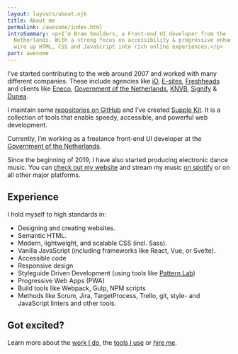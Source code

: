 ```yaml
---
layout: layouts/about.njk
title: About me
permalink: /awesome/index.html
introSummary: <p>I’m Bram Smulders, a Front-end UI developer from the
  Netherlands. With a strong focus on accessibility & progressive enhancement I
  wire up HTML, CSS and JavaScript into rich online experiences.</p>
part: awesome
---
```


I’ve started contributing to the web around 2007 and worked with many different companies. These include agencies like [iO](https://www.iodigital.com), [E-sites](https://www.e-sites.nl/), [Freshheads](http://freshheads.com) and clients like [Eneco](http://eneco.com), [Government of the Netherlands](https://www.government.nl), [KNVB](http://knvb.nl), [Signify](https://www.signify.com) & [Dunea](http://dunea.nl).

I maintain some [repositories on GitHub](https://github.com/bramsmulders) and I’ve created [Supple Kit](https://github.com/supple-kit/). It is a collection of tools that enable speedy, accessible, and powerful web development.

Currently, I’m working as a freelance front-end UI developer at the [Government of the Netherlands](https://www.government.nl).

Since the beginning of 2019, I have also started producing electronic dance music.
You can [check out my website](https://djrebolo.com) and stream my music [on spotify](https://open.spotify.com/artist/1SNDUhWRKHjgYZ56ktCSVL?si=ZfCC9lJtTHWQ0vvrjhpOVA) or on all other major platforms.

## Experience

I hold myself to high standards in:

- Designing and creating websites.
- Semantic HTML.
- Modern, lightweight, and scalable CSS (incl. Sass).
- Vanilla JavaScript (including frameworks like React, Vue, or Svelte).
- Accessible code
- Responsive design
- Styleguide Driven Development (using tools like [Pattern Lab](https://patternlab.io/))
- Progressive Web Apps (PWA)
- Build tools like Webpack, Gulp, NPM scripts
- Methods like Scrum, Jira, TargetProcess, Trello, git, style- and JavaScript linters and other tools.

## Got excited?

Learn more about the [work I do](/working), the [tools I use](/using) or [hire me](/available).

